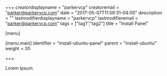 +++
creatordisplayname = "parkervcp"
creatoremail = "parker@parkervcp.com"
date = "2017-05-07T11:59:31-04:00"
description = ""
lastmodifierdisplayname = "parkervcp"
lastmodifieremail = "parker@parkervcp.com"
tags = ["tag1","tag2"]
title = "Install Panel"

[menu]

  [menu.main]
    identifier = "install-ubuntu-panel"
    parent = "install-ubuntu"
    weight = 30

+++

Lorem Ipsum
